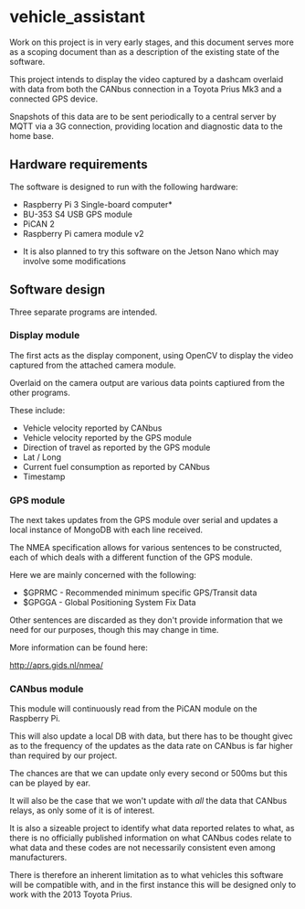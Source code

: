 # vehicle_assistant

Work on this project is in very early stages, and this document serves more as a scoping document than as a description of the existing state of the software. 

This project intends to display the video captured by a dashcam overlaid with data from both the CANbus connection in a Toyota Prius Mk3 and a connected GPS device. 

Snapshots of this data are to be sent periodically to a central server by MQTT via a 3G connection, providing location and diagnostic data to the home base. 

## Hardware requirements

The software is designed to run with the following hardware:

-  Raspberry Pi 3 Single-board computer*
-  BU-353 S4 USB GPS module
-  PiCAN 2
-  Raspberry Pi camera module v2

* It is also planned to try this software on the Jetson Nano which may involve some modifications

## Software design

Three separate programs are intended. 

### Display module

The first acts as the display component, using OpenCV to display the video captured from the attached camera module. 

Overlaid on the camera output are various data points captiured from the other programs. 

These include:

-  Vehicle velocity reported by CANbus
-  Vehicle velocity reported by the GPS module
-  Direction of travel as reported by the GPS module
-  Lat / Long 
-  Current fuel consumption as reported by CANbus
-  Timestamp

### GPS module

The next takes updates from the GPS module over serial and updates a local instance of MongoDB with each line received.

The NMEA specification allows for various sentences to be constructed, each of which deals with a different function of the GPS module.

Here we are mainly concerned with the following:

-  $GPRMC - Recommended minimum specific GPS/Transit data
-  $GPGGA - Global Positioning System Fix Data

Other sentences are discarded as they don't provide information that we need for our purposes, though this may change in time. 

More information can be found here: 

http://aprs.gids.nl/nmea/

### CANbus module

This module will continuously read from the PiCAN module on the Raspberry Pi. 

This will also update a local DB with data, but there has to be thought givec as to the frequency of the updates as the data rate on CANbus is far higher than required by our project. 

The chances are that we can update only every second or 500ms but this can be played by ear. 

It will also be the case that we won't update with *all* the data that CANbus relays, as only some of it is of interest. 

It is also a sizeable project to identify what data reported relates to what, as there is no officially published information on what CANbus codes relate to what data and these codes are not necessarily consistent even among manufacturers. 

There is therefore an inherent limitation as to what vehicles this software will be compatible with, and in the first instance this will be designed only to work with the 2013 Toyota Prius. 



